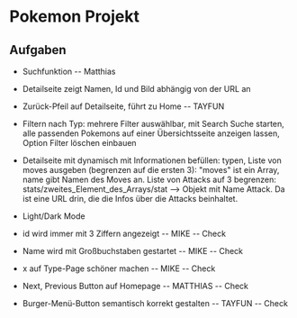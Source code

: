 # Pokemon Projekt

## Aufgaben

- Suchfunktion -- Matthias
- Detailseite zeigt Namen, Id und Bild abhängig von der URL an

- Zurück-Pfeil auf Detailseite, führt zu Home -- TAYFUN

- Filtern nach Typ: mehrere Filter auswählbar, mit Search Suche starten, alle passenden Pokemons auf einer Übersichtsseite anzeigen lassen, Option Filter löschen einbauen

- Detailseite mit dynamisch mit Informationen befüllen: typen, Liste von moves ausgeben (begrenzen auf die ersten 3): "moves" ist ein Array, name gibt Namen des Moves an. Liste von Attacks auf 3 begrenzen: stats/zweites_Element_des_Arrays/stat --> Objekt mit Name Attack. Da ist eine URL drin, die die Infos über die Attacks beinhaltet.

- Light/Dark Mode

- id wird immer mit 3 Ziffern angezeigt -- MIKE -- Check
- Name wird mit Großbuchstaben gestartet -- MIKE -- Check
- x auf Type-Page schöner machen -- MIKE -- Check
- Next, Previous Button auf Homepage -- MATTHIAS -- Check
- Burger-Menü-Button semantisch korrekt gestalten -- TAYFUN -- Check
